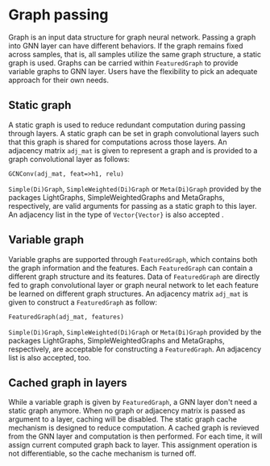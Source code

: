 # Graph passing

Graph is an input data structure for graph neural network. Passing a graph into GNN layer can have different behaviors. If the graph remains fixed across samples, that is, all samples utilize the same graph structure, a static graph is used. Graphs can be carried within `FeaturedGraph` to provide variable graphs to GNN layer. Users have the flexibility to pick an adequate approach for their own needs.

## Static graph

A static graph is used to reduce redundant computation during passing through layers. A static graph can be set in graph convolutional layers such that this graph is shared for computations across those layers. An adjacency matrix `adj_mat` is given to represent a graph and is provided to a graph convolutional layer as follows:

```
GCNConv(adj_mat, feat=>h1, relu)
```

`Simple(Di)Graph`, `SimpleWeighted(Di)Graph` or `Meta(Di)Graph` provided by the packages LightGraphs, SimpleWeightedGraphs and MetaGraphs, respectively, are valid arguments for passing as a static graph to this layer. An adjacency list in the type of `Vector{Vector}` is also accepted .

## Variable graph

Variable graphs are supported through `FeaturedGraph`, which contains both the graph information and the features. Each `FeaturedGraph` can contain a different graph structure and its features. Data of `FeaturedGraph` are directly fed to graph convolutional layer or graph neural network to let each feature be learned on different graph structures. An adjacency matrix `adj_mat` is given to construct a `FeaturedGraph` as follow:

```
FeaturedGraph(adj_mat, features)
```

`Simple(Di)Graph`, `SimpleWeighted(Di)Graph` or `Meta(Di)Graph` provided by the packages LightGraphs, SimpleWeightedGraphs and MetaGraphs, respectively, are acceptable for constructing a `FeaturedGraph`. An adjacency list is also accepted, too.

## Cached graph in layers

While a variable graph is given by `FeaturedGraph`, a GNN layer don't need a static graph anymore. When no graph or adjacency matrix is passed as argument to a layer, caching will be disabled. The static graph cache mechanism is designed to reduce computation. A cached graph is revieved from the GNN layer and computation is then performed. For each time, it will assign current computed graph back to layer. This assignment operation is not differentiable, so the cache mechanism is turned off.